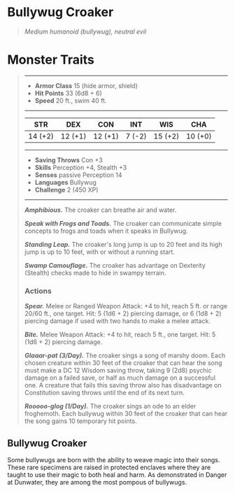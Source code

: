 # Bullywug Croaker
>*Medium humanoid (bullywug), neutral evil*
# Monster Traits
>___
>- **Armor Class** 15 (hide armor, shield)
>- **Hit Points** 33 (6d8 + 6)
>- **Speed** 20 ft., swim 40 ft.
>___
>|STR|DEX|CON|INT|WIS|CHA|
>|:---:|:---:|:---:|:---:|:---:|:---:|
>|14 (+2)|12 (+1)|12 (+1)|7 (-2)|15 (+2)|10 (+0)|
>___
>- **Saving Throws** Con +3
>- **Skills** Perception +4, Stealth +3
>- **Senses** passive Perception 14
>- **Languages** Bullywug
>- **Challenge** 2 (450 XP)
>___
>***Amphibious.*** The croaker can breathe air and water.  
>
>***Speak with Frogs and Toads.*** The croaker can communicate simple concepts to frogs and toads when it speaks in Bullywug.  
>
>***Standing Leap.*** The croaker's long jump is up to 20 feet and its high jump is up to 10 feet, with or without a running start.  
>
>***Swamp Camouflage.*** The croaker has advantage on Dexterity (Stealth) checks made to hide in swampy terrain.  
>
>### Actions
>***Spear.*** Melee  or Ranged Weapon Attack: +4 to hit, reach 5 ft. or range 20/60 ft., one target. Hit: 5 (1d6 + 2) piercing damage, or 6 (1d8 + 2) piercing damage if used with two hands to make a melee attack.  
>
>***Bite.*** Melee Weapon Attack: +4 to hit, reach 5 ft., one target. Hit: 5 (1d6 + 2) piercing damage.  
>
>***Glaaar-pat (3/Day).*** The croaker sings a song of marshy doom. Each chosen creature within 30 feet of the croaker that can hear the song must make a DC 12 Wisdom saving throw, taking 9 (2d8) psychic damage on a failed save, or half as much damage on a successful one. A creature that fails this saving throw also has disadvantage on Constitution saving throws until the end of its next turn.  
>
>***Rooooo-glog (1/Day).*** The croaker sings an ode to an elder froghemoth. Each bullywug within 30 feet of the croaker that can hear the song gains 10 temporary hit points.
## Bullywug Croaker
Some bullywugs are born with the ability to weave magic into their songs. These rare specimens are raised in protected enclaves where they are taught to use their magic to both heal and harm. As demonstrated in Danger at Dunwater, they are among the most pompous of bullywugs.